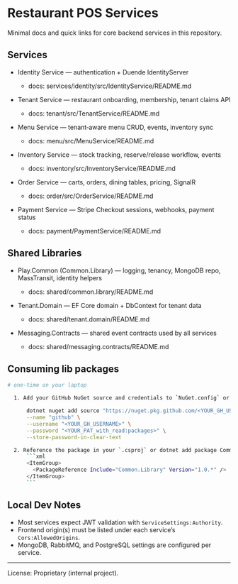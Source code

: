 # Restaurant POS Services

Minimal docs and quick links for core backend services in this repository.

## Services

- Identity Service — authentication + Duende IdentityServer
  - docs: services/identity/src/IdentityService/README.md

- Tenant Service — restaurant onboarding, membership, tenant claims API
  - docs: tenant/src/TenantService/README.md

- Menu Service — tenant‑aware menu CRUD, events, inventory sync
  - docs: menu/src/MenuService/README.md

- Inventory Service — stock tracking, reserve/release workflow, events
  - docs: inventory/src/InventoryService/README.md

- Order Service — carts, orders, dining tables, pricing, SignalR
  - docs: order/src/OrderService/README.md

- Payment Service — Stripe Checkout sessions, webhooks, payment status
  - docs: payment/PaymentService/README.md

## Shared Libraries

- Play.Common (Common.Library) — logging, tenancy, MongoDB repo, MassTransit, identity helpers
  - docs: shared/common.library/README.md
  
- Tenant.Domain — EF Core domain + DbContext for tenant data
  - docs: shared/tenant.domain/README.md

- Messaging.Contracts — shared event contracts used by all services
  - docs: shared/messaging.contracts/README.md

## Consuming lib packages
````bash
# one-time on your laptop

  1. Add your GitHub NuGet source and credentials to `NuGet.config` or via CLI.

      dotnet nuget add source "https://nuget.pkg.github.com/<YOUR_GH_USERNAME>/index.json" \
      --name "github" \
      --username "<YOUR_GH_USERNAME>" \
      --password "<YOUR_PAT_with_read:packages>" \
      --store-password-in-clear-text

  2. Reference the package in your `.csproj` or dotnet add package Common.Library  --version 1.0.*:
      ```xml
      <ItemGroup>
        <PackageReference Include="Common.Library" Version="1.0.*" />
      </ItemGroup>
      ```

````



## Local Dev Notes

- Most services expect JWT validation with `ServiceSettings:Authority`.
- Frontend origin(s) must be listed under each service’s `Cors:AllowedOrigins`.
- MongoDB, RabbitMQ, and PostgreSQL settings are configured per service.

---

License: Proprietary (internal project).
